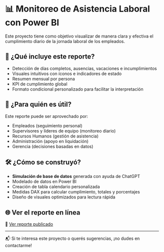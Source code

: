 # 📊 Monitoreo de Asistencia Laboral con Power BI

Este proyecto tiene como objetivo visualizar de manera clara y efectiva el cumplimiento diario de la jornada laboral de los empleados.

## 🧩 ¿Qué incluye este reporte?

- Detección de días completos, ausencias, vacaciones e incumplimientos
- Visuales intuitivos con íconos e indicadores de estado
- Resumen mensual por persona
- KPI de cumplimiento global
- Formato condicional personalizado para facilitar la interpretación

## 👥 ¿Para quién es útil?

Este reporte puede ser aprovechado por:
- Empleados (seguimiento personal)
- Supervisores y líderes de equipo (monitoreo diario)
- Recursos Humanos (gestión de asistencia)
- Administración (apoyo en liquidación)
- Gerencia (decisiones basadas en datos)

## 🛠️ ¿Cómo se construyó?

- **Simulación de base de datos** generada con ayuda de ChatGPT
- Modelado de datos en Power BI
- Creación de tabla calendario personalizada
- Medidas DAX para calcular cumplimiento, totales y porcentajes
- Diseño de visuales optimizados para lectura rápida

## 🌐 Ver el reporte en línea

🔗 [Ver reporte publicado](https://app.powerbi.com/view?r=eyJrIjoiY2Y1NmFjMjktZjJmMi00NTI3LWJkMGUtY2YxNmJhMGYzYWUyIiwidCI6ImQxNDIxOTAxLWMxNzMtNGFiNS1hNGQ3LTlkYjE2NDNlNjFkMyIsImMiOjR9)

---

📬 Si te interesa este proyecto o querés sugerencias, ¡no dudes en contactarme!
